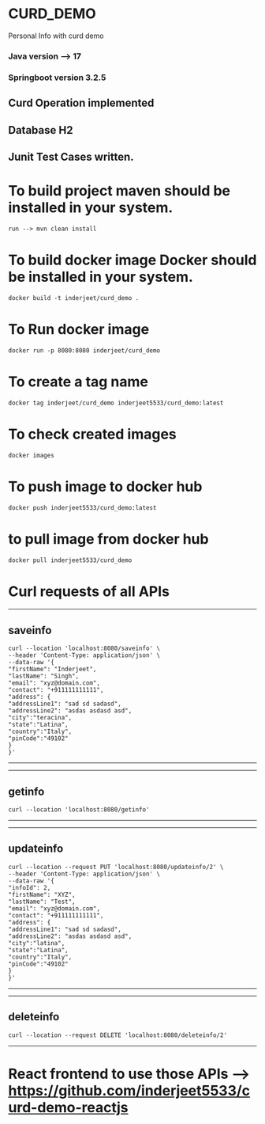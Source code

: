 # CURD_DEMO
Personal Info with curd demo
### Java version --> 17
### Springboot version 3.2.5

## Curd Operation implemented
## Database H2
## Junit Test Cases written.

# To build project maven should be installed in your system.
    run --> mvn clean install

# To build docker image Docker should be installed in your system.
    docker build -t inderjeet/curd_demo .

# To Run docker image
    docker run -p 8080:8080 inderjeet/curd_demo

# To create a tag name 
    docker tag inderjeet/curd_demo inderjeet5533/curd_demo:latest

# To check created images
    docker images

# To push image to docker hub
    docker push inderjeet5533/curd_demo:latest

# to pull image from docker hub 
    docker pull inderjeet5533/curd_demo

# Curl requests of all APIs
-------------------------------------------------
## saveinfo
    curl --location 'localhost:8080/saveinfo' \
    --header 'Content-Type: application/json' \
    --data-raw '{
    "firstName": "Inderjeet",
    "lastName": "Singh",
    "email": "xyz@domain.com",
    "contact": "+911111111111",
    "address": {
    "addressLine1": "sad sd sadasd",
    "addressLine2": "asdas asdasd asd",
    "city":"teracina",
    "state":"Latina",
    "country":"Italy",
    "pinCode":"49102"
    }
    }'

--------------------------------------------------
--------------------------------------------------
## getinfo
    curl --location 'localhost:8080/getinfo'

--------------------------------------------------
--------------------------------------------------
## updateinfo
    curl --location --request PUT 'localhost:8080/updateinfo/2' \
    --header 'Content-Type: application/json' \
    --data-raw '{
    "infoId": 2,
    "firstName": "XYZ",
    "lastName": "Test",
    "email": "xyz@domain.com",
    "contact": "+911111111111",
    "address": {
    "addressLine1": "sad sd sadasd",
    "addressLine2": "asdas asdasd asd",
    "city":"latina",
    "state":"Latina",
    "country":"Italy",
    "pinCode":"49102"
    }
    }'

--------------------------------------------------
--------------------------------------------------
## deleteinfo
    curl --location --request DELETE 'localhost:8080/deleteinfo/2'

--------------------------------------------------

# React frontend to use those APIs --> https://github.com/inderjeet5533/curd-demo-reactjs
